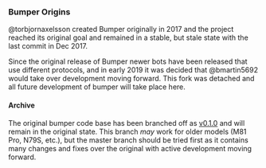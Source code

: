 ### Bumper Origins

@torbjornaxelsson created Bumper originally in 2017 and the project reached its original goal and remained in a stable, but stale state with the last commit in Dec 2017.  

Since the original release of Bumper newer bots have been released that use different protocols, and in early 2019 it was decided that @bmartin5692 would take over development moving forward.  This fork was detached and all future development of bumper will take place here.  

#### Archive

The original bumper code base has been branched off as [v0.1.0](https://github.com/bmartin5692/bumper/tree/v0.1.0) and will remain in the original state.  This branch *may* work for older models (M81 Pro, N79S, etc.), but the master branch should be tried first as it contains many changes and fixes over the original with active development moving forward.
